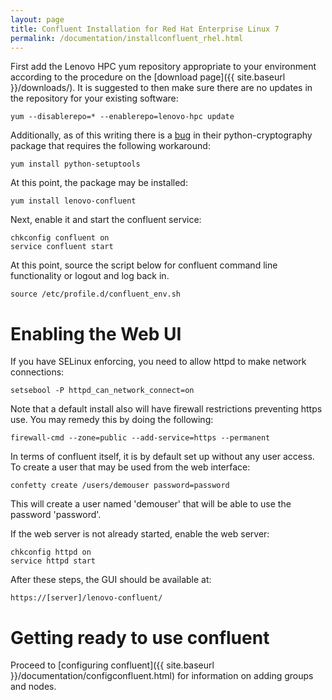 ```yaml
---
layout: page
title: Confluent Installation for Red Hat Enterprise Linux 7
permalink: /documentation/installconfluent_rhel.html
---
```


First add the Lenovo HPC yum repository appropriate to your environment according to the procedure on the  [download page]({{ site.baseurl }}/downloads/).  It is suggested to then make sure there are no updates in the repository for your existing software:

    yum --disablerepo=* --enablerepo=lenovo-hpc update

Additionally, as of this writing there is a [bug](https://bugzilla.redhat.com/show_bug.cgi?id=1459947) in their python-cryptography package that requires the following workaround:

    yum install python-setuptools

At this point, the package may be installed:

    yum install lenovo-confluent

Next, enable it and start the confluent service:

    chkconfig confluent on
    service confluent start

At this point, source the script below for confluent command line functionality or logout and log back in. 

    source /etc/profile.d/confluent_env.sh

# Enabling the Web UI

If you have SELinux enforcing, you need to allow httpd to make network
connections:

    setsebool -P httpd_can_network_connect=on

Note that a default install also will have firewall restrictions preventing
https use.  You may remedy this by doing the following:

    firewall-cmd --zone=public --add-service=https --permanent

In terms of confluent itself, it is by default set up without any user access.  To create a user that may be used from the web interface:

    confetty create /users/demouser password=password

This will create a user named 'demouser' that will be able to use the password 'password'.

If the web server is not already started, enable the web server:

    chkconfig httpd on
    service httpd start

After these steps, the GUI should be available at:

    https://[server]/lenovo-confluent/

# Getting ready to use confluent
 
Proceed to [configuring confluent]({{ site.baseurl }}/documentation/configconfluent.html) for information on
adding groups and nodes.

